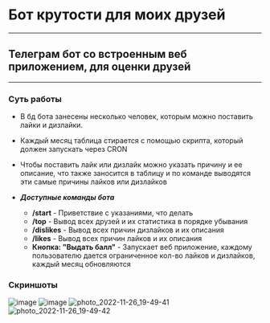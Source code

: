 # Бот крутости для моих друзей
____

## Телеграм бот со встроенным веб приложением, для оценки друзей
____
### Суть работы
- В бд бота занесены несколько человек, которым можно поставить лайки и дизлайки. 
- Каждый месяц таблица стирается с помощью скрипта, который должен запускать через CRON
- Чтобы поставить лайк или дизлайк можно указать причину и ее описание, что также заносится в таблицу и по команде выводятся эти самые причины лайков или дизлайков 

- _**Доступные команды бота**_
  - **/start** - Приветствие с указаниями, что делать
  - **/top** - Вывод всех друзей и их статистика в порядке убывания
  - **/dislikes** - Вывод всех причин дизлайков и их описания
  - **/likes** - Вывод всех причин лайков и их описания
  - **Кнопка: "Выдать балл"** - Запускает веб приложение, каждому пользователю дается ограниченное кол-во лайков и дизлайков, каждый месяц обновляются
 
### Скриншоты
![image](https://github.com/user-attachments/assets/dd1d83e8-8c75-4821-9148-4990f0efd397)
![image](https://github.com/user-attachments/assets/02e6aada-ce0b-4825-9e25-849721f289c1)
![photo_2022-11-26_19-49-41](https://github.com/user-attachments/assets/3fbe95cc-cbac-4530-941c-a5cb370a8d53)
![photo_2022-11-26_19-49-42](https://github.com/user-attachments/assets/fbf17258-7795-4e24-8ee9-329cc1a729c2)
